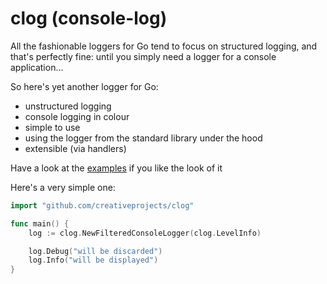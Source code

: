# clog (console-log)
All the fashionable loggers for Go tend to focus on structured logging, and that's perfectly fine: until you simply need a logger for a console application...

So here's yet another logger for Go:
- unstructured logging
- console logging in colour
- simple to use
- using the logger from the standard library under the hood
- extensible (via handlers)

Have a look at the [examples](https://github.com/creativeprojects/clog/tree/master/examples) if you like the look of it

Here's a very simple one:

```go
import "github.com/creativeprojects/clog"

func main() {
	log := clog.NewFilteredConsoleLogger(clog.LevelInfo)

	log.Debug("will be discarded")
	log.Info("will be displayed")
}

```

